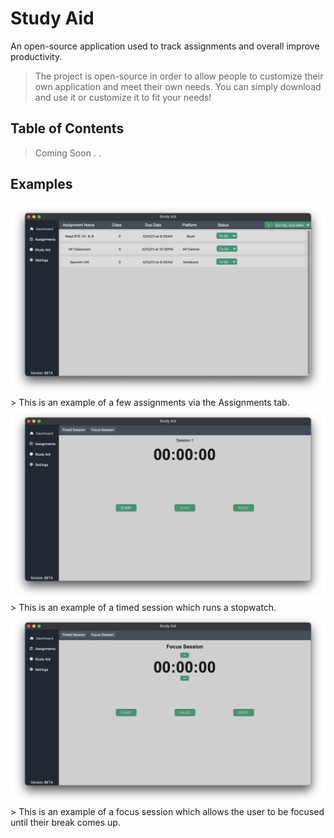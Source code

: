 # Study Aid
An open-source application used to track assignments and overall improve productivity.
> The project is open-source in order to allow people to customize their own application and meet their own needs. You can simply download and use it or customize it to fit your needs!

## Table of Contents
> Coming Soon . .

## Examples

<img src="examples/assignments.png" width="700"/>
> This is an example of a few assignments via the Assignments tab.

<img src="examples/timed_session.png" width="700"/>
> This is an example of a timed session which runs a stopwatch.

<img src="examples/focus_session.png" width="700"/>
> This is an example of a focus session which allows the user to be focused until their break comes up.
